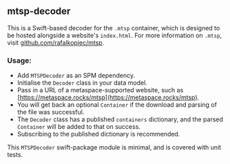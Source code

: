 ## mtsp-decoder

This is a Swift-based decoder for the `.mtsp` container, which is designed to be hosted alongside a website's `index.html`. 
For more information on `.mtsp`, visit [github.com/rafalkopiec/mtsp](https://github.com/rafalkopiec/mtsp).

### Usage:
- Add `MTSPDecoder` as an SPM dependency.
- Initialise the `Decoder` class in your data model.
- Pass in a URL of a metaspace-supported website, such as [https://metaspace.rocks/mtsp](https://metaspace.rocks/mtsp).
- You will get back an optional `Container` if the download and parsing of the file was successful.
- The `Decoder` class has a published `containers` dictionary, and the parsed `Container` will be added to that on success.
- Subscribing to the published dictionary is recommended.

This `MTSPDecoder` swift-package module is minimal, and is covered with unit tests.

